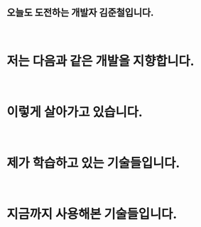 ## 오늘도 도전하는 개발자 김준철입니다.
<br/>
<h1>저는 다음과 같은 개발을 지향합니다.</h1>
<br/>
<h1>이렇게 살아가고 있습니다.</h1>
<br/>
<h1>제가 학습하고 있는 기술들입니다.</h1>
<br/>
<h1>지금까지 사용해본 기술들입니다.</h1>
<br/>